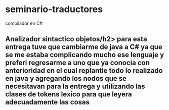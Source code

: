 # seminario-traductores
compilador en C#
<h2>Analizador sintactico objetos/h2>
para esta entrega tuve que cambiarme de java a C# ya que se me estaba complicando mucho ese lenguaje y preferi regresarme a uno que ya conocia con anterioridad
en el cual replantie todo lo realizado en java y agregando los nodos que se necesitavan para la entrega y utilizando las clases de tokens lexico para que leyera adecuadamente las cosas
